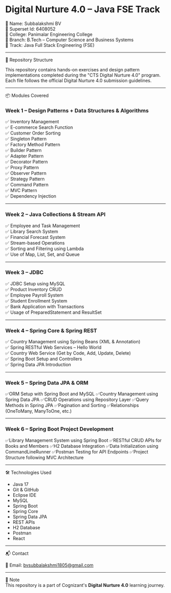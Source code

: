 # Digital Nurture 4.0 – Java FSE Track

📌 Name: Subbalakshmi BV  
📌 Superset Id: 6408052  
📌 College: Panimalar Engineering College  
📌 Branch: B.Tech – Computer Science and Business Systems  
📌 Track: Java Full Stack Engineering (FSE)  

---

📁 Repository Structure

This repository contains hands-on exercises and design pattern implementations completed during the "CTS Digital Nurture 4.0" program. Each file follows the official Digital Nurture 4.0 submission guidelines.

---

📦 Modules Covered

### Week 1 – Design Patterns + Data Structures & Algorithms
✅ Inventory Management  
✅ E-commerce Search Function  
✅ Customer Order Sorting  
✅ Singleton Pattern  
✅ Factory Method Pattern  
✅ Builder Pattern  
✅ Adapter Pattern  
✅ Decorator Pattern  
✅ Proxy Pattern  
✅ Observer Pattern  
✅ Strategy Pattern  
✅ Command Pattern  
✅ MVC Pattern  
✅ Dependency Injection  

---

### Week 2 – Java Collections & Stream API
✅ Employee and Task Management  
✅ Library Search System  
✅ Financial Forecast System  
✅ Stream-based Operations  
✅ Sorting and Filtering using Lambda  
✅ Use of Map, List, Set, and Queue  

---

### Week 3 – JDBC
✅ JDBC Setup using MySQL  
✅ Product Inventory CRUD  
✅ Employee Payroll System  
✅ Student Enrollment System  
✅ Bank Application with Transactions  
✅ Usage of PreparedStatement and ResultSet  

---

### Week 4 – Spring Core & Spring REST  
✅ Country Management using Spring Beans (XML & Annotation)  
✅ Spring RESTful Web Services – Hello World  
✅ Country Web Service (Get by Code, Add, Update, Delete)  
✅ Spring Boot Setup and Controllers  
✅ Spring Data JPA Introduction  

---

### Week 5 – Spring Data JPA & ORM
✅ORM Setup with Spring Boot and MySQL
✅Country Management using Spring Data JPA
✅CRUD Operations using Repository Layer
✅Query Methods in Spring JPA
✅Pagination and Sorting
✅Relationships (OneToMany, ManyToOne, etc.)

---

### Week 6 – Spring Boot Project Development
✅Library Management System using Spring Boot
✅RESTful CRUD APIs for Books and Members
✅H2 Database Integration
✅Data Initialization using CommandLineRunner
✅Postman Testing for API Endpoints
✅Project Structure following MVC Architecture

---

🛠 Technologies Used

- Java 17  
- Git & GitHub  
- Eclipse IDE  
- MySQL  
- Spring Boot  
- Spring Core  
- Spring Data JPA  
- REST APIs
- H2 Database
- Postman
- React

---

📬 Contact

📧 Email: bvsubbalakshmi1805@gmail.com  

---

📘 Note  
This repository is a part of Cognizant's **Digital Nurture 4.0** learning journey.
